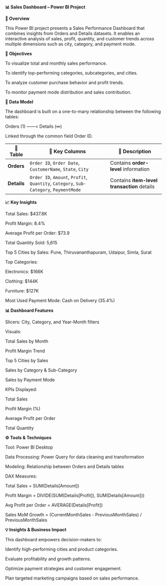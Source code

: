 **📊 Sales Dashboard – Power BI Project**

**🧾 Overview**

This Power BI project presents a Sales Performance Dashboard that combines insights from Orders and Details datasets. It enables an interactive analysis of sales, profit, quantity, and customer trends across multiple dimensions such as city, category, and payment mode.

**🎯 Objectives**

To visualize total and monthly sales performance.

To identify top-performing categories, subcategories, and cities.

To analyze customer purchase behavior and profit trends.

To monitor payment mode distribution and sales contribution.

**🧩 Data Model**

The dashboard is built on a one-to-many relationship between the following tables:

Orders (1) ——< Details (∞)


Linked through the common field Order ID.

| 🧾 **Table** | 🔑 **Key Columns** | 📝 **Description** |
|--------------|--------------------|--------------------|
| **Orders**  | `Order ID`, `Order Date`, `CustomerName`, `State`, `City` | Contains **order-level** information |
| **Details** | `Order ID`, `Amount`, `Profit`, `Quantity`, `Category`, `Sub-Category`, `PaymentMode` | Contains **item-level transaction** details |


**📈 Key Insights**

Total Sales: $437.8K

Profit Margin: 8.4%

Average Profit per Order: $73.9

Total Quantity Sold: 5,615

Top 5 Cities by Sales: Pune, Thiruvananthapuram, Udaipur, Simla, Surat

Top Categories:

Electronics: $166K

Clothing: $144K

Furniture: $127K

Most Used Payment Mode: Cash on Delivery (35.4%)

**📊 Dashboard Features**

Slicers: City, Category, and Year-Month filters

Visuals:

Total Sales by Month

Profit Margin Trend

Top 5 Cities by Sales

Sales by Category & Sub-Category

Sales by Payment Mode

KPIs Displayed:

Total Sales

Profit Margin (%)

Average Profit per Order

Total Quantity

**⚙️ Tools & Techniques**

Tool: Power BI Desktop

Data Processing: Power Query for data cleaning and transformation

Modeling: Relationship between Orders and Details tables

DAX Measures:

Total Sales = SUM(Details[Amount])

Profit Margin = DIVIDE(SUM(Details[Profit]), SUM(Details[Amount]))

Avg Profit per Order = AVERAGE(Details[Profit])

Sales MoM Growth = (CurrentMonthSales - PreviousMonthSales) / PreviousMonthSales

**💡 Insights & Business Impact**

This dashboard empowers decision-makers to:

Identify high-performing cities and product categories.

Evaluate profitability and growth patterns.

Optimize payment strategies and customer engagement.

Plan targeted marketing campaigns based on sales performance.


